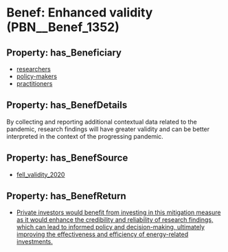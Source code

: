# Benef: __Enhanced validity__ (PBN__Benef_1352)

## Property: has_Beneficiary

* [researchers](../Stakeholder/PBN__Stakeholder_2)
* [policy-makers](../Stakeholder/PBN__Stakeholder_229)
* [practitioners](../Stakeholder/PBN__Stakeholder_228)

## Property: has_BenefDetails

By collecting and reporting additional contextual data related to the pandemic, research findings will have greater validity and can be better interpreted in the context of the progressing pandemic.

## Property: has_BenefSource

* [fell_validity_2020](../Article/PBN__Article_289)

## Property: has_BenefReturn

* [Private investors would benefit from investing in this mitigation measure as it would enhance the credibility and reliability of research findings, which can lead to informed policy and decision-making, ultimately improving the effectiveness and efficiency of energy-related investments.](../BenefReturn/PBN__BenefReturn_1534)

